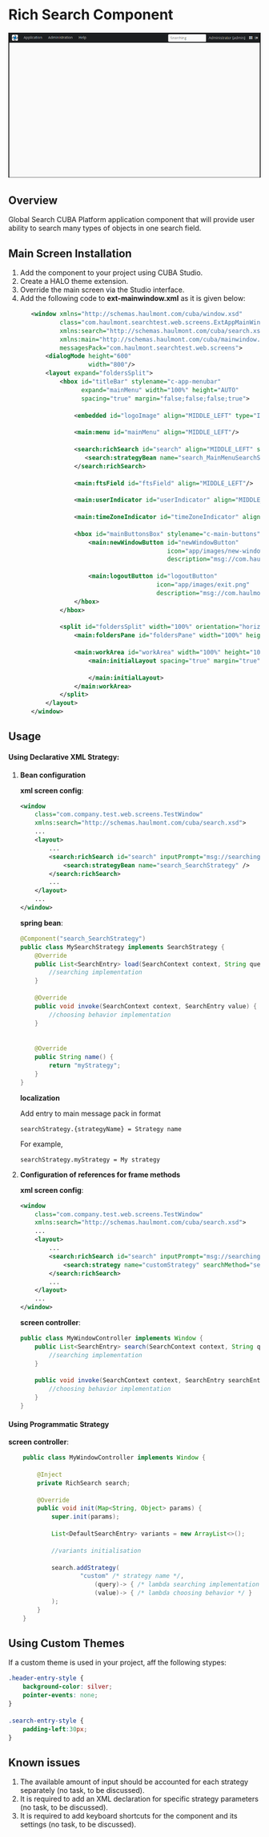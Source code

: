 # Rich Search Component

![Component image example](resources/search.gif)

## Overview

Global Search CUBA Platform application component that will provide user ability to search many types of objects in one search field.

## Main Screen Installation

1. Add the component to your project using CUBA Studio.
1. Create a HALO theme extension.
1. Override the main screen via the Studio interface.
1. Add the following code to **ext-mainwindow.xml** as it is given below:
    ```xml
       <window xmlns="http://schemas.haulmont.com/cuba/window.xsd"
               class="com.haulmont.searchtest.web.screens.ExtAppMainWindow"
               xmlns:search="http://schemas.haulmont.com/cuba/search.xsd"
               xmlns:main="http://schemas.haulmont.com/cuba/mainwindow.xsd"
               messagesPack="com.haulmont.searchtest.web.screens">
           <dialogMode height="600"
                       width="800"/>
           <layout expand="foldersSplit">
               <hbox id="titleBar" stylename="c-app-menubar"
                     expand="mainMenu" width="100%" height="AUTO"
                     spacing="true" margin="false;false;false;true">
       
                   <embedded id="logoImage" align="MIDDLE_LEFT" type="IMAGE" stylename="c-app-icon"/>
       
                   <main:menu id="mainMenu" align="MIDDLE_LEFT"/>
       
                   <search:richSearch id="search" align="MIDDLE_LEFT" suggestionsLimit="200" inputPrompt="msg://searching">
                      <search:strategyBean name="search_MainMenuSearchStrategy" />
                   </search:richSearch>
       
                   <main:ftsField id="ftsField" align="MIDDLE_LEFT"/>   
 
                   <main:userIndicator id="userIndicator" align="MIDDLE_LEFT"/>
       
                   <main:timeZoneIndicator id="timeZoneIndicator" align="MIDDLE_LEFT"/>
       
                   <hbox id="mainButtonsBox" stylename="c-main-buttons" align="MIDDLE_LEFT">
                       <main:newWindowButton id="newWindowButton"
                                             icon="app/images/new-window.png"
                                             description="msg://com.haulmont.cuba.gui/newWindowBtnDescription"/>
       
                       <main:logoutButton id="logoutButton"
                                          icon="app/images/exit.png"
                                          description="msg://com.haulmont.cuba.gui/logoutBtnDescription"/>
                   </hbox>
               </hbox>
       
               <split id="foldersSplit" width="100%" orientation="horizontal" pos="200px">
                   <main:foldersPane id="foldersPane" width="100%" height="100%"/>
       
                   <main:workArea id="workArea" width="100%" height="100%">
                       <main:initialLayout spacing="true" margin="true">
       
                       </main:initialLayout>
                   </main:workArea>
               </split>
           </layout>
       </window>
    ```

## Usage

#### Using Declarative XML Strategy:

1. **Bean configuration**

    **xml screen config**:
    ```xml
    <window
        class="com.company.test.web.screens.TestWindow" 
        xmlns:search="http://schemas.haulmont.com/cuba/search.xsd">
        ...
        <layout>
            ...
            <search:richSearch id="search" inputPrompt="msg://searching">
                <search:strategyBean name="search_SearchStrategy" />
            </search:richSearch>
            ...
        </layout>
        ...
    </window>
    ```
    **spring bean**:
    ```java
    @Component("search_SearchStrategy")
    public class MySearchStrategy implements SearchStrategy {
        @Override
        public List<SearchEntry> load(SearchContext context, String query) {
            //searching implementation
        }
   
        @Override
        public void invoke(SearchContext context, SearchEntry value) {
            //choosing behavior implementation
        }
     
        
        @Override
        public String name() {
            return "myStrategy";
        }
    }
    ```
    **localization**
    
    Add entry to main message pack in format
    ```text
    searchStrategy.{strategyName} = Strategy name
    ```
    For example, 
    ```text
    searchStrategy.myStrategy = My strategy
    ```
    
1. **Configuration of references for frame methods**

    **xml screen config**:
    ```xml
    <window
        class="com.company.test.web.screens.TestWindow" 
        xmlns:search="http://schemas.haulmont.com/cuba/search.xsd">
        ...
        <layout>
            ...
            <search:richSearch id="search" inputPrompt="msg://searching">
                <search:strategy name="customStrategy" searchMethod="search" invokeMethod="invoke" />
            </search:richSearch>
            ...
        </layout>
        ...
    </window>
    ```
    
    **screen controller**:
    ```java
    public class MyWindowController implements Window {
        public List<SearchEntry> search(SearchContext context, String query) {
            //searching implementation
        }
       
        public void invoke(SearchContext context, SearchEntry searchEntry) {
            //choosing behavior implementation
        }
    }
    ```

#### Using Programmatic Strategy
    
**screen controller**:

```java
    public class MyWindowController implements Window {
    
        @Inject
        private RichSearch search;
    
        @Override
        public void init(Map<String, Object> params) {
            super.init(params);
    
            List<DefaultSearchEntry> variants = new ArrayList<>();
            
            //variants initialisation
            
            search.addStrategy(
                    "custom" /* strategy name */, 
                        (query)-> { /* lambda searching implementation */ },
                        (value)-> { /* lambda choosing behavior */ }
            );
        }
    }
```

## Using Custom Themes

If a custom theme is used in your project, aff the following stypes:

```css
.header-entry-style {
    background-color: silver;
    pointer-events: none;
}

.search-entry-style {
    padding-left:30px;
}
```

## Known issues

1. The available amount of input should be accounted for each strategy separately (no task, to be discussed).
1. It is required to add an XML declaration for specific strategy parameters (no task, to be discussed).
1. It is required to add keyboard shortcuts for the component and its settings (no task, to be discussed).
